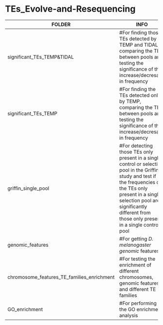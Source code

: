 # TEs_Evolve-and-Resequencing

| FOLDER | INFO |
|------- | ---- | 
| significant_TEs_TEMP&TIDAL | #For finding those TEs detected by TEMP and TIDAL, comparing the TEs between pools and testing the significance of the increase/decresase in frequency |
| significant_TEs_TEMP | #For finding the TEs detected only by TEMP, comparing the TEs between pools and testing the significance of the increase/decresase in frequency |
| griffin_single_pool | #For detecting those TEs only present in a single control or selection pool in the Griffin study and test if the frequencies of the TEs only present in a single selection pool are significantly different from those only present in a single control pool |
| genomic_features | #For getting *D. melanogaster genomic* features |
| chromosome_features_TE_families_enrichment | #For testing the enrichment of different chromosomes, genomic features and different TE families |
| GO_enrichment | #For performing the GO enrichment analysis |

